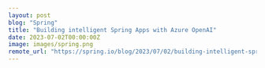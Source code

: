 ```yaml
---
layout: post
blog: "Spring"
title: "Building intelligent Spring Apps with Azure OpenAI"
date: 2023-07-02T00:00:00Z
image: images/spring.png
remote_url: "https://spring.io/blog/2023/07/02/building-intelligent-spring-apps-with-azure-openai"
---
```

